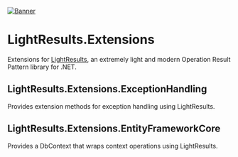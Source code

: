 [![Banner](https://raw.githubusercontent.com/jscarle/LightResults/main/Banner.png)](https://github.com/jscarle/LightResults)

# LightResults.Extensions

Extensions for [LightResults](https://github.com/jscarle/LightResults), an extremely light and modern Operation Result Pattern library for .NET.

## LightResults.Extensions.ExceptionHandling

Provides extension methods for exception handling using LightResults.

## LightResults.Extensions.EntityFrameworkCore

Provides a DbContext that wraps context operations using LightResults.
